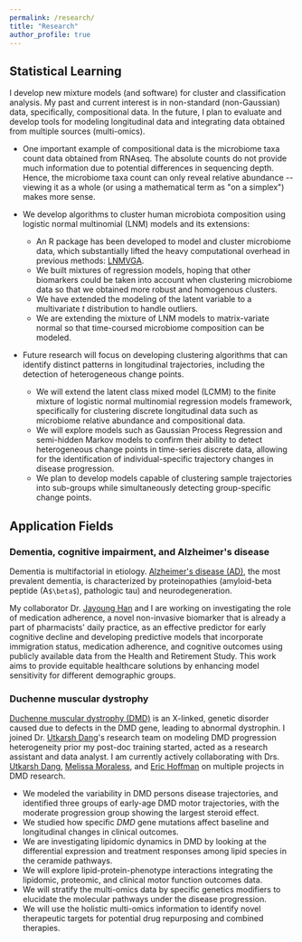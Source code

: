 ```yaml
---
permalink: /research/
title: "Research"
author_profile: true
---
```


## Statistical Learning

I develop new mixture models (and software) for cluster and classification analysis. My past and current interest is in non-standard (non-Gaussian) data, specifically, compositional data. In the future, I plan to evaluate and develop tools for modeling longitudinal data and integrating data obtained from multiple sources (multi-omics).

* One important example of compositional data is the microbiome taxa count data obtained from RNAseq. The absolute counts do not provide much information due to potential differences in sequencing depth. Hence, the microbiome taxa count can only reveal relative abundance -- viewing it as a whole (or using a mathematical term as "on a simplex") makes more sense.
* We develop algorithms to cluster human microbiota composition using logistic normal multinomial (LNM) models and its extensions: 
  * An R package has been developed to model and cluster microbiome data, which substantially lifted the heavy computational overhead in previous methods: [LNMVGA](https://github.com/yuanfang90/LNMVGA).
  * We built mixtures of regression models, hoping that other biomarkers could be taken into account when clustering microbiome data so that we obtained more robust and homogenous clusters.
  * We have extended the modeling of the latent variable to a multivariate *t* distribution to handle outliers.
  * We are extending the mixture of LNM models to matrix-variate normal so that time-coursed microbiome composition can be modeled.
 
* Future research will focus on developing clustering algorithms that can identify distinct patterns in longitudinal trajectories, including the detection of heterogeneous change points.
  * We will extend the latent class mixed model (LCMM) to the finite mixture of logistic normal multinomial regression models framework, specifically for clustering discrete longitudinal data such as microbiome relative abundance and compositional data.
  * We will explore models such as Gaussian Process Regression and semi-hidden Markov models to confirm their ability to detect heterogeneous change points in time-series discrete data, allowing for the identification of individual-specific trajectory changes in disease progression.
  * We plan to develop models capable of clustering sample trajectories into sub-groups while simultaneously detecting group-specific change points.
 
## Application Fields

### Dementia, cognitive impairment, and Alzheimer's disease 

Dementia is multifactorial in etiology. [Alzheimer's disease (AD)](https://www.cdc.gov/aging/aginginfo/alzheimers.htm), the most prevalent dementia, is characterized by proteinopathies (amyloid-beta peptide (A`$\beta$`), pathologic tau) and neurodegeneration. 

My collaborator Dr. [Jayoung Han](https://www.fdu.edu/profiles/jayoung116_han/) and I are working on investigating the role of medication adherence, a novel non-invasive biomarker that is already a part of pharmacists' daily practice, as an effective predictor for early cognitive decline and developing predictive models that incorporate immigration status, medication adherence, and cognitive outcomes using publicly available data from the Health and Retirement Study. This work aims to provide equitable healthcare solutions by enhancing model sensitivity for different demographic groups. 

### Duchenne muscular dystrophy

[Duchenne muscular dystrophy (DMD)](https://www.parentprojectmd.org/about-duchenne/what-is-duchenne/about-duchenne-and-becker/) is an X-linked, genetic disorder caused due to defects in the DMD gene, leading to abnormal dystrophin. I joined Dr. [Utkarsh Dang](https://sites.google.com/view/utkarshdang/home?authuser=0)'s research team on modeling DMD progression heterogeneity prior my post-doc training started, acted as a research assistant and data analyst. I am currently actively collaborating with Drs. [Utkarsh Dang](https://sites.google.com/view/utkarshdang/home?authuser=0), [Melissa Moraless](https://www.binghamton.edu/pharmacy-and-pharmaceutical-sciences/academics/departments/pharmaceutical-sciences/profile.html?id=mmorales), and [Eric Hoffman](https://www.binghamton.edu/pharmacy-and-pharmaceutical-sciences/academics/departments/pharmaceutical-sciences/profile.html?id=ehoffman) on multiple projects in DMD research.

* We modeled the variability in DMD persons disease trajectories, and identified three groups of early-age DMD motor trajectories, with the moderate progression group showing the largest steroid effect.
* We studied how specific *DMD* gene mutations affect baseline and longitudinal changes in clinical outcomes.
* We are investigating lipidomic dynamics in DMD by looking at the differential expression and treatment responses among lipid species in the ceramide pathways.
* We will explore lipid-protein-phenotype interactions integrating the lipidomic, proteomic, and clinical motor function outcomes data.
* We will stratify the multi-omics data by specific genetics modifiers to elucidate the molecular pathways under the disease progression.
* We will use the holistic multi-omics information to identify novel therapeutic targets for potential drug repurposing and combined therapies.

